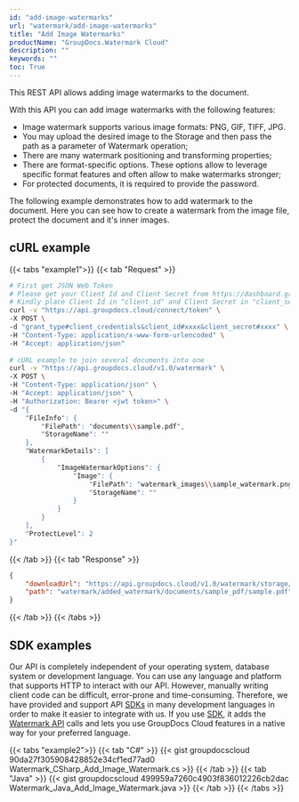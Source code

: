 ```yaml
---
id: "add-image-watermarks"
url: "watermark/add-image-watermarks"
title: "Add Image Watermarks"
productName: "GroupDocs.Watermark Cloud"
description: ""
keywords: ""
toc: True
---
```


This REST API allows adding image watermarks to the document.

With this API you can add image watermarks with the following features:

* Image watermark supports various image formats: PNG, GIF, TIFF, JPG.
* You may upload the desired image to the Storage and then pass the path as a parameter of Watermark operation;
* There are many watermark positioning and transforming properties;
* There are format-specific options. These options allow to leverage specific format features and often allow to make watermarks stronger;
* For protected documents, it is required to provide the password.

The following example demonstrates how to add watermark to the document. Here you can see how to create a watermark from the image file, protect the document and it's inner images.

## cURL example

{{< tabs "example1">}}
{{< tab "Request" >}}

```bash
# First get JSON Web Token
# Please get your Client Id and Client Secret from https://dashboard.groupdocs.cloud/applications.
# Kindly place Client Id in "client_id" and Client Secret in "client_secret" argument.
curl -v "https://api.groupdocs.cloud/connect/token" \
-X POST \
-d "grant_type#client_credentials&client_id#xxxx&client_secret#xxxx" \
-H "Content-Type: application/x-www-form-urlencoded" \
-H "Accept: application/json"
   
# cURL example to join several documents into one
curl -v "https://api.groupdocs.cloud/v1.0/watermark" \
-X POST \
-H "Content-Type: application/json" \
-H "Accept: application/json" \
-H "Authorization: Bearer <jwt token>" \
-d "{
    "FileInfo": {
        "FilePath": "documents\\sample.pdf",
        "StorageName": ""
    },
    "WatermarkDetails": [
        {
            "ImageWatermarkOptions": {
                "Image": {
                    "FilePath": "watermark_images\\sample_watermark.png",
                    "StorageName": ""
                }
            }
        }
    ],
    "ProtectLevel": 2
}"
```

{{< /tab >}}
{{< tab "Response" >}}

```json
{
    "downloadUrl": "https://api.groupdocs.cloud/v1.0/watermark/storage/file/watermark/added_watermark/documents/sample_pdf/sample.pdf",
    "path": "watermark/added_watermark/documents/sample_pdf/sample.pdf"
}
```

{{< /tab >}}
{{< /tabs >}}

## SDK examples

Our API is completely independent of your operating system, database system or development language. You can use any language and platform that supports HTTP to interact with our API. However, manually writing client code can be difficult, error-prone and time-consuming. Therefore, we have provided and support API [SDKs](https://github.com/groupdocs-watermark-cloud) in many development languages in order to make it easier to integrate with us. If you use [SDK](https://github.com/groupdocs-watermark-cloud), it adds the [Watermark API](https://apireference.groupdocs.cloud/watermark/#/Watermark/Add) calls and lets you use GroupDocs Cloud features in a native way for your preferred language.

{{< tabs "example2">}}
{{< tab "C#" >}}
{{< gist groupdocscloud 90da27f305908428852e34cf1ed77ad0 Watermark_CSharp_Add_Image_Watermark.cs >}}
{{< /tab >}}
{{< tab "Java" >}}
{{< gist groupdocscloud 499959a7260c4903f836012226cb2dac Watermark_Java_Add_Image_Watermark.java >}}
{{< /tab >}}
{{< /tabs >}}
